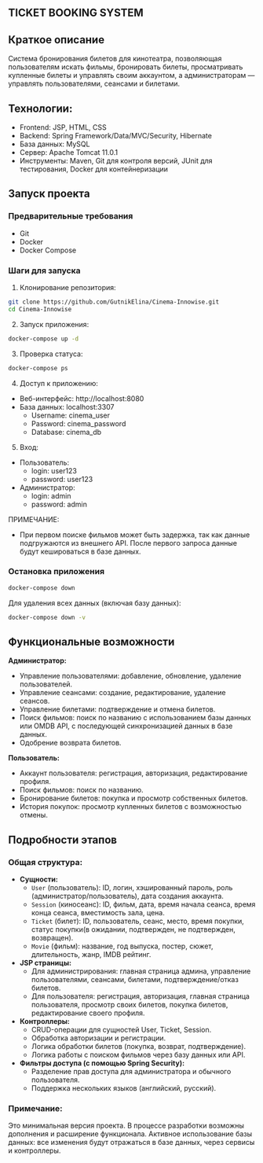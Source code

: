 ## TICKET BOOKING SYSTEM

## Краткое описание
Система бронирования билетов для кинотеатра, позволяющая пользователям искать фильмы, бронировать 
билеты, просматривать купленные билеты и управлять своим аккаунтом, а администраторам — управлять 
пользователями, сеансами и билетами.

## Технологии:
- Frontend: JSP, HTML, CSS
- Backend: Spring Framework/Data/MVC/Security, Hibernate
- База данных: MySQL
- Сервер: Apache Tomcat 11.0.1
- Инструменты: Maven, Git для контроля версий, JUnit для тестирования, Docker для контейнеризации
  
## Запуск проекта

### Предварительные требования
- Git
- Docker
- Docker Compose

### Шаги для запуска

1. Клонирование репозитория:
```bash
git clone https://github.com/GutnikElina/Cinema-Innowise.git
cd Cinema-Innowise
```

2. Запуск приложения:
```bash
docker-compose up -d
```

3. Проверка статуса:
```bash
docker-compose ps
```

4. Доступ к приложению:
- Веб-интерфейс: http://localhost:8080
- База данных: localhost:3307
  - Username: cinema_user
  - Password: cinema_password
  - Database: cinema_db

5. Вход:
- Пользователь:
  - login: user123
  - password: user123
- Администратор:
  - login: admin
  - password: admin

ПРИМЕЧАНИЕ:
  - При первом поиске фильмов может быть задержка, так как данные подгружаются из внешнего API. 
После первого запроса данные будут кешироваться в базе данных.

### Остановка приложения
```bash
docker-compose down
```

Для удаления всех данных (включая базу данных):
```bash
docker-compose down -v
```

## Функциональные возможности

**Администратор:**
- Управление пользователями: добавление, обновление, удаление пользователей.
- Управление сеансами: создание, редактирование, удаление сеансов.
- Управление билетами: подтверждение и отмена билетов.
- Поиск фильмов: поиск по названию с использованием базы данных или OMDB API, с последующей синхронизацией данных в базе данных.
- Одобрение возврата билетов.

**Пользователь:**
- Аккаунт пользователя: регистрация, авторизация, редактирование профиля.
- Поиск фильмов: поиск по названию.
- Бронирование билетов: покупка и просмотр собственных билетов.
- История покупок: просмотр купленных билетов с возможностью отмены.

## Подробности этапов

### Общая структура:
- **Сущности:** 
  - `User` (пользователь): ID, логин, хэшированный пароль, роль (администратор/пользователь), дата создания аккаунта.
  - `Session` (киносеанс): ID, фильм, дата, время начала сеанса, время конца сеанса, вместимость зала, цена.
  - `Ticket` (билет): ID, пользователь, сеанс, место, время покупки, статус покупки(в ожидании, подтвержден, не подтвержден, возвращен).
  - `Movie` (фильм): название, год выпуска, постер, сюжет, длительность, жанр, IMDB рейтинг.
- **JSP страницы:** 
  - Для администрирования: главная страница админа, управление пользователями, сеансами, билетами, подтверждение/отказ билетов.
  - Для пользователя: регистрация, авторизация, главная страница пользователя, просмотр своих билетов, покупка билетов, редактирование своего профиля.
- **Контроллеры:** 
  - CRUD-операции для сущностей User, Ticket, Session.
  - Обработка авторизации и регистрации.
  - Логика обработки билетов (покупка, возврат, подтверждение).
  - Логика работы с поиском фильмов через базу данных или API.
- **Фильтры доступа (с помощью Spring Security):** 
  - Разделение прав доступа для администратора и обычного пользователя.
  - Поддержка нескольких языков (английский, русский).

### Примечание:
Это минимальная версия проекта. В процессе разработки возможны дополнения и расширение функционала.
Активное использование базы данных: все изменения будут отражаться в базе данных, через сервисы и контроллеры.